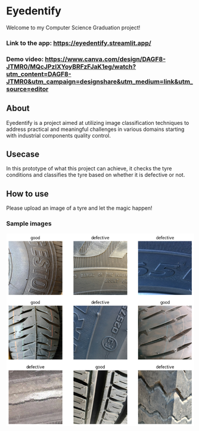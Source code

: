 # Eyedentify

Welcome to my Computer Science Graduation project!

### Link to the app: https://eyedentify.streamlit.app/
### Demo video: https://www.canva.com/design/DAGF8-JTMR0/MQcJPzlXYoyBRFzFJaK1eg/watch?utm_content=DAGF8-JTMR0&utm_campaign=designshare&utm_medium=link&utm_source=editor

## About
Eyedentify is a project aimed at utilizing image classification techniques to address practical and meaningful challenges in various domains starting with industrial components quality control.

## Usecase
In this prototype of what this project can achieve, it checks the tyre conditions and classifies the tyre based on whether it is defective or not.

## How to use
Please upload an image of a tyre and let the magic happen!

### Sample images
![Alt Text](sample/sample.png)

